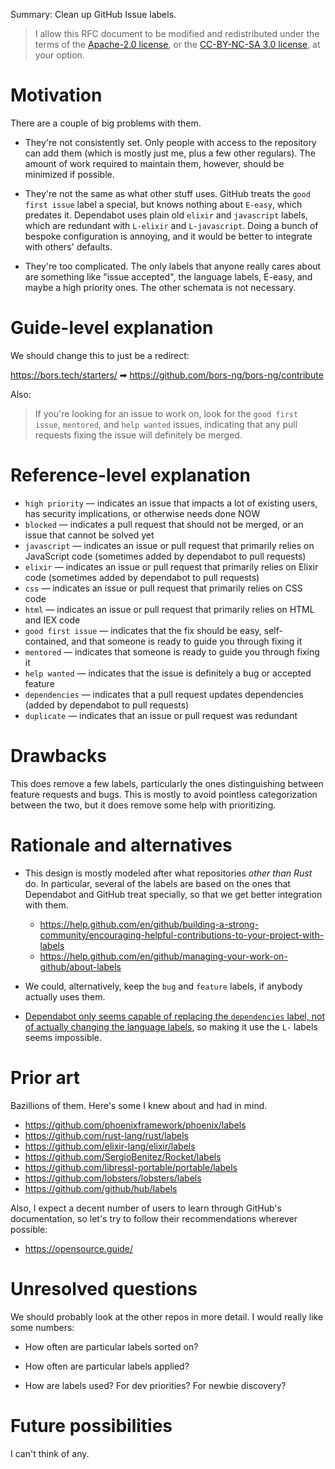 Summary: Clean up GitHub Issue labels.

<!-- RFC documents are put under a dual license, because the default license for content on this forum is CC-BY-NC-SA, while the license for bors's code is Apache 2.0 -->

> I allow this RFC document to be modified and redistributed under the terms of the [Apache-2.0 license](http://www.apache.org/licenses/LICENSE-2.0), or the [CC-BY-NC-SA 3.0 license](http://creativecommons.org/licenses/by-nc-sa/3.0/deed.en_US), at your option.

# Motivation

There are a couple of big problems with them.

* They're not consistently set. Only people with access to the repository can add them (which is mostly just me, plus a few other regulars). The amount of work required to maintain them, however, should be minimized if possible.

* They're not the same as what other stuff uses. GitHub treats the `good first issue` label a special, but knows nothing about `E-easy`, which predates it. Dependabot uses plain old `elixir` and `javascript` labels, which are redundant with `L-elixir` and `L-javascript`. Doing a bunch of bespoke configuration is annoying, and it would be better to integrate with others' defaults.

* They're too complicated. The only labels that anyone really cares about are something like "issue accepted", the language labels, E-easy, and maybe a high priority ones. The other schemata is not necessary.

# Guide-level explanation

We should change this to just be a redirect:

https://bors.tech/starters/ ➡ https://github.com/bors-ng/bors-ng/contribute

Also:

> If you're looking for an issue to work on, look for the `good first issue`, `mentored`, and `help wanted` issues, indicating that any pull requests fixing the issue will definitely be merged.

# Reference-level explanation

* `high priority` — indicates an issue that impacts a lot of existing users, has security implications, or otherwise needs done NOW
* `blocked` — indicates a pull request that should not be merged, or an issue that cannot be solved yet
* `javascript` — indicates an issue or pull request that primarily relies on JavaScript code (sometimes added by dependabot to pull requests)
* `elixir` — indicates an issue or pull request that primarily relies on Elixir code (sometimes added by dependabot to pull requests)
* `css` — indicates an issue or pull request that primarily relies on CSS code
* `html` — indicates an issue or pull request that primarily relies on HTML and IEX code
* `good first issue` — indicates that the fix should be easy, self-contained, and that someone is ready to guide you through fixing it
* `mentored` — indicates that someone is ready to guide you through fixing it
* `help wanted` — indicates that the issue is definitely a bug or accepted feature
* `dependencies` — indicates that a pull request updates dependencies (added by dependabot to pull requests)
* `duplicate` — indicates that an issue or pull request was redundant

# Drawbacks

This does remove a few labels, particularly the ones distinguishing between feature requests and bugs. This is mostly to avoid pointless categorization between the two, but it does remove some help with prioritizing.

# Rationale and alternatives

* This design is mostly modeled after what repositories *other than Rust* do. In particular, several of the labels are based on the ones that Dependabot and GitHub treat specially, so that we get better integration with them.

  * https://help.github.com/en/github/building-a-strong-community/encouraging-helpful-contributions-to-your-project-with-labels
  * https://help.github.com/en/github/managing-your-work-on-github/about-labels

* We could, alternatively, keep the `bug` and `feature` labels, if anybody actually uses them.

* [Dependabot only seems capable of replacing the `dependencies` label, not of actually changing the language labels](https://dependabot.com/docs/config-file/), so making it use the `L-` labels seems impossible.

# Prior art

Bazillions of them. Here's some I knew about and had in mind.

* https://github.com/phoenixframework/phoenix/labels
* https://github.com/rust-lang/rust/labels
* https://github.com/elixir-lang/elixir/labels
* https://github.com/SergioBenitez/Rocket/labels
* https://github.com/libressl-portable/portable/labels
* https://github.com/lobsters/lobsters/labels
* https://github.com/github/hub/labels

Also, I expect a decent number of users to learn through GitHub's documentation, so let's try to follow their recommendations wherever possible:

* https://opensource.guide/

# Unresolved questions

We should probably look at the other repos in more detail. I would really like some numbers:

* How often are particular labels sorted on?

* How often are particular labels applied?

* How are labels used? For dev priorities? For newbie discovery?

# Future possibilities

I can't think of any.

